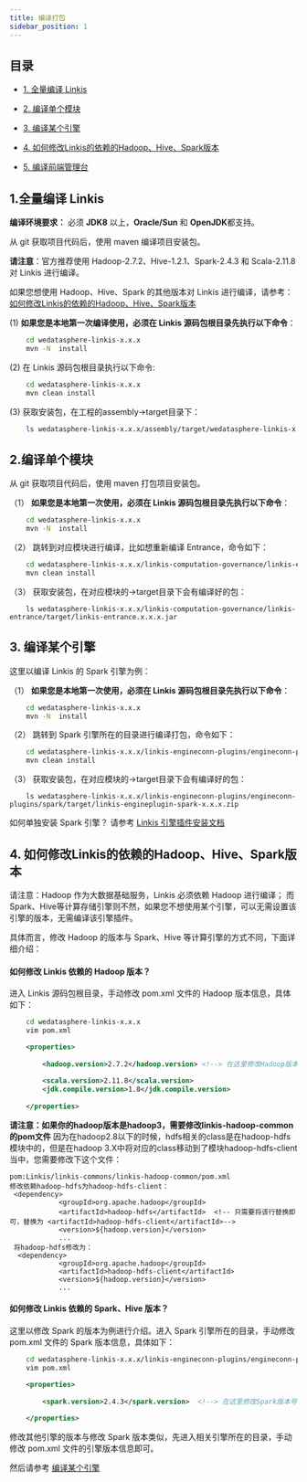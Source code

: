 ```yaml
---
title: 编译打包
sidebar_position: 1
---
```




## 目录

- [1. 全量编译 Linkis](#1全量编译-linkis)

- [2. 编译单个模块](#2编译单个模块)

- [3. 编译某个引擎](#3-编译某个引擎)

- [4. 如何修改Linkis的依赖的Hadoop、Hive、Spark版本](#4-如何修改linkis的依赖的hadoophivespark版本)

- [5. 编译前端管理台](development/web_build.md)

## 1.全量编译 Linkis

   __编译环境要求：__  必须 **JDK8** 以上，**Oracle/Sun** 和 **OpenJDK**都支持。

   从 git 获取项目代码后，使用 maven 编译项目安装包。  
   
   **请注意**：官方推荐使用 Hadoop-2.7.2、Hive-1.2.1、Spark-2.4.3 和 Scala-2.11.8 对 Linkis 进行编译。

   如果您想使用 Hadoop、Hive、Spark 的其他版本对 Linkis 进行编译，请参考：[如何修改Linkis的依赖的Hadoop、Hive、Spark版本](#4-如何修改linkis的依赖的hadoophivespark版本)

   (1) **如果您是本地第一次编译使用，必须在 Linkis 源码包根目录先执行以下命令**：
   
```bash
    cd wedatasphere-linkis-x.x.x
    mvn -N  install
```

   (2) 在 Linkis 源码包根目录执行以下命令:
    
```bash
    cd wedatasphere-linkis-x.x.x
    mvn clean install
```  

   (3) 获取安装包，在工程的assembly->target目录下：

```bash
    ls wedatasphere-linkis-x.x.x/assembly/target/wedatasphere-linkis-x.x.x-dist.tar.gz
```

## 2.编译单个模块
   
   从 git 获取项目代码后，使用 maven 打包项目安装包。

（1） **如果您是本地第一次使用，必须在 Linkis 源码包根目录先执行以下命令**：
   
```bash
    cd wedatasphere-linkis-x.x.x
    mvn -N  install
```
         
（2） 跳转到对应模块进行编译，比如想重新编译 Entrance，命令如下：
   
```bash   
    cd wedatasphere-linkis-x.x.x/linkis-computation-governance/linkis-entrance
    mvn clean install
```
         
（3） 获取安装包，在对应模块的->target目录下会有编译好的包：
   
```
    ls wedatasphere-linkis-x.x.x/linkis-computation-governance/linkis-entrance/target/linkis-entrance.x.x.x.jar
```

## 3. 编译某个引擎

这里以编译 Linkis 的 Spark 引擎为例：

（1） **如果您是本地第一次使用，必须在 Linkis 源码包根目录先执行以下命令**：
   
```bash
    cd wedatasphere-linkis-x.x.x
    mvn -N  install
```
         
（2） 跳转到 Spark 引擎所在的目录进行编译打包，命令如下：
   
```bash   
    cd wedatasphere-linkis-x.x.x/linkis-engineconn-plugins/engineconn-plugins/spark
    mvn clean install
```
         
（3） 获取安装包，在对应模块的->target目录下会有编译好的包：
   
```
    ls wedatasphere-linkis-x.x.x/linkis-engineconn-plugins/engineconn-plugins/spark/target/linkis-engineplugin-spark-x.x.x.zip
```

如何单独安装 Spark 引擎？ 请参考 [Linkis 引擎插件安装文档](deployment/engine_conn_plugin_installation.md)

## 4. 如何修改Linkis的依赖的Hadoop、Hive、Spark版本

请注意：Hadoop 作为大数据基础服务，Linkis 必须依赖 Hadoop 进行编译；
而 Spark、Hive等计算存储引擎则不然，如果您不想使用某个引擎，可以无需设置该引擎的版本，无需编译该引擎插件。

具体而言，修改 Hadoop 的版本与 Spark、Hive 等计算引擎的方式不同，下面详细介绍：

#### 如何修改 Linkis 依赖的 Hadoop 版本？

进入 Linkis 源码包根目录，手动修改 pom.xml 文件的 Hadoop 版本信息，具体如下：

```bash
    cd wedatasphere-linkis-x.x.x
    vim pom.xml
```

```xml
    <properties>
      
        <hadoop.version>2.7.2</hadoop.version> <!--> 在这里修改Hadoop版本号 <-->
              
        <scala.version>2.11.8</scala.version>
        <jdk.compile.version>1.8</jdk.compile.version>
              
    </properties>
```

**请注意：如果你的hadoop版本是hadoop3，需要修改linkis-hadoop-common的pom文件**
因为在hadoop2.8以下的时候，hdfs相关的class是在hadoop-hdfs模块中的，但是在hadoop 3.X中将对应的class移动到了模块hadoop-hdfs-client当中，您需要修改下这个文件：

```
pom:Linkis/linkis-commons/linkis-hadoop-common/pom.xml
修改依赖hadoop-hdfs为hadoop-hdfs-client：
 <dependency>
            <groupId>org.apache.hadoop</groupId>
            <artifactId>hadoop-hdfs</artifactId>  <!-- 只需要将该行替换即可，替换为 <artifactId>hadoop-hdfs-client</artifactId>-->
            <version>${hadoop.version}</version>
            ...
 将hadoop-hdfs修改为：
  <dependency>
            <groupId>org.apache.hadoop</groupId>
            <artifactId>hadoop-hdfs-client</artifactId>
            <version>${hadoop.version}</version>
            ...
```

#### 如何修改 Linkis 依赖的 Spark、Hive 版本？

这里以修改 Spark 的版本为例进行介绍。进入 Spark 引擎所在的目录，手动修改 pom.xml 文件的 Spark 版本信息，具体如下：

```bash
    cd wedatasphere-linkis-x.x.x/linkis-engineconn-plugins/engineconn-plugins/spark
    vim pom.xml
```

```xml
    <properties>
      
        <spark.version>2.4.3</spark.version>  <!--> 在这里修改Spark版本号 <-->
              
    </properties>
```

修改其他引擎的版本与修改 Spark 版本类似，先进入相关引擎所在的目录，手动修改 pom.xml 文件的引擎版本信息即可。

然后请参考 [编译某个引擎](#3-编译某个引擎)
